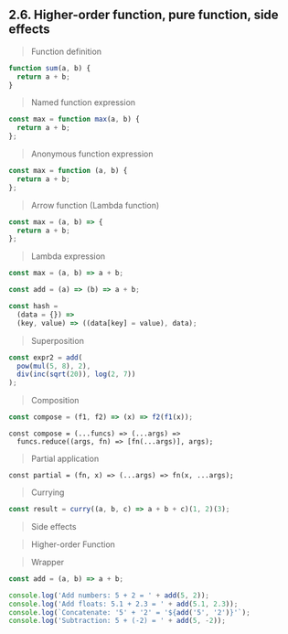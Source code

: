 ## 2.6. Higher-order function, pure function, side effects

> Function definition

```js
function sum(a, b) {
  return a + b;
}
```

> Named function expression

```js
const max = function max(a, b) {
  return a + b;
};
```

> Anonymous function expression

```js
const max = function (a, b) {
  return a + b;
};
```

> Arrow function (Lambda function)

```js
const max = (a, b) => {
  return a + b;
};
```

> Lambda expression

```js
const max = (a, b) => a + b;
```

```js
const add = (a) => (b) => a + b;

const hash =
  (data = {}) =>
  (key, value) => ((data[key] = value), data);
```

> Superposition

```js
const expr2 = add(
  pow(mul(5, 8), 2),
  div(inc(sqrt(20)), log(2, 7))
);
```

> Composition

```js
const compose = (f1, f2) => (x) => f2(f1(x));
```

```
const compose = (...funcs) => (...args) =>
  funcs.reduce((args, fn) => [fn(...args)], args);
```

> Partial application

```
const partial = (fn, x) => (...args) => fn(x, ...args);
```

> Currying

```js
const result = curry((a, b, c) => a + b + c)(1, 2)(3);
```

> Side effects

> Higher-order Function

> Wrapper

```js
const add = (a, b) => a + b;

console.log('Add numbers: 5 + 2 = ' + add(5, 2));
console.log('Add floats: 5.1 + 2.3 = ' + add(5.1, 2.3));
console.log(`Concatenate: '5' + '2' = '${add('5', '2')}'`);
console.log('Subtraction: 5 + (-2) = ' + add(5, -2));
```
